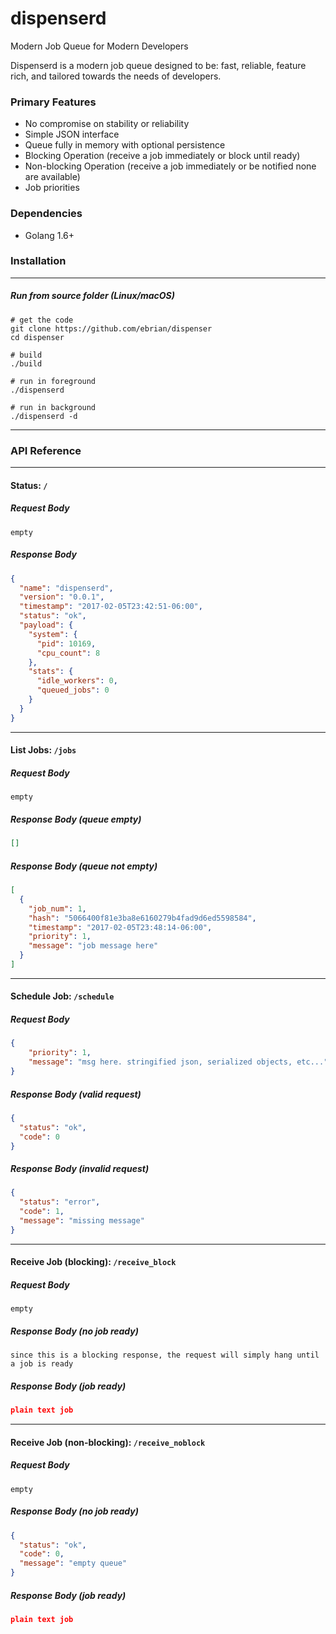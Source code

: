 # dispenserd
Modern Job Queue for Modern Developers

Dispenserd is a modern job queue designed to be: fast, reliable, feature rich, and tailored towards the needs of developers.

### Primary Features
- No compromise on stability or reliability
- Simple JSON interface
- Queue fully in memory with optional persistence
- Blocking Operation (receive a job immediately or block until ready)
- Non-blocking Operation (receive a job immediately or be notified none are available)
- Job priorities

### Dependencies
- Golang 1.6+

### Installation
---

##### Run from source folder (Linux/macOS)
```
# get the code
git clone https://github.com/ebrian/dispenser
cd dispenser

# build
./build

# run in foreground
./dispenserd

# run in background
./dispenserd -d
```

---

### API Reference
---

#### Status: `/`
##### Request Body
```
empty
```
##### Response Body
```json
{
  "name": "dispenserd",
  "version": "0.0.1",
  "timestamp": "2017-02-05T23:42:51-06:00",
  "status": "ok",
  "payload": {
    "system": {
      "pid": 10169,
      "cpu_count": 8
    },
    "stats": {
      "idle_workers": 0,
      "queued_jobs": 0
    }
  }
}
```

---

#### List Jobs: `/jobs`
##### Request Body
```
empty
```
##### Response Body (queue empty)
```json
[]
```
##### Response Body (queue not empty)
```json
[
  {
    "job_num": 1,
    "hash": "5066400f81e3ba8e6160279b4fad9d6ed5598584",
    "timestamp": "2017-02-05T23:48:14-06:00",
    "priority": 1,
    "message": "job message here"
  }
]
```

---

#### Schedule Job: `/schedule`
##### Request Body
```json
{
    "priority": 1,
    "message": "msg here. stringified json, serialized objects, etc..."
}
```
##### Response Body (valid request)
```json
{
  "status": "ok",
  "code": 0
}
```
##### Response Body (invalid request)
```json
{
  "status": "error",
  "code": 1,
  "message": "missing message"
}
```

---

#### Receive Job (blocking): `/receive_block`
##### Request Body
```
empty
```
##### Response Body (no job ready)
```
since this is a blocking response, the request will simply hang until a job is ready
```
##### Response Body (job ready)
```json
plain text job
```

---

#### Receive Job (non-blocking): `/receive_noblock`
##### Request Body
```
empty
```
##### Response Body (no job ready)
```json
{
  "status": "ok",
  "code": 0,
  "message": "empty queue"
}
```
##### Response Body (job ready)
```json
plain text job
```
